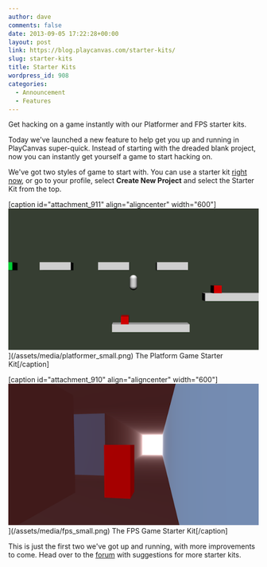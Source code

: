 ```yaml
---
author: dave
comments: false
date: 2013-09-05 17:22:28+00:00
layout: post
link: https://blog.playcanvas.com/starter-kits/
slug: starter-kits
title: Starter Kits
wordpress_id: 908
categories:
  - Announcement
  - Features
---
```


Get hacking on a game instantly with our Platformer and FPS starter kits.

Today we've launched a new feature to help get you up and running in PlayCanvas super-quick. Instead of starting with the dreaded blank project, now you can instantly get yourself a game to start hacking on.

We've got two styles of game to start with. You can use a starter kit [right now](https://playcanvas.com/depot/create), or go to your profile, select **Create New Project** and select the Starter Kit from the top.

[caption id="attachment_911" align="aligncenter" width="600"]![platform game starter kit](/assets/media/platformer_small.png)](/assets/media/platformer_small.png) The Platform Game Starter Kit[/caption]

[caption id="attachment_910" align="aligncenter" width="600"]![FPS Game Starter kit](/assets/media/fps_small.png)](/assets/media/fps_small.png) The FPS Game Starter Kit[/caption]

This is just the first two we've got up and running, with more improvements to come. Head over to the [forum](https://forum.playcanvas.com) with suggestions for more starter kits.
